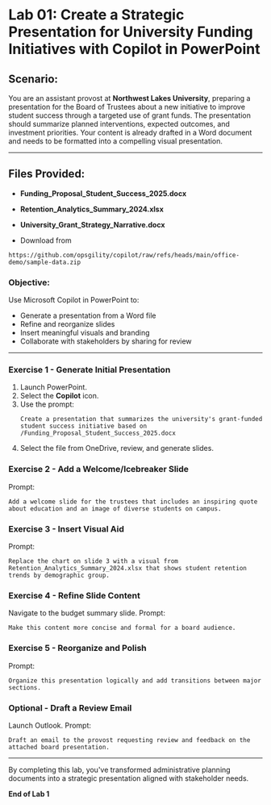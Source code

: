 # Lab 01: Create a Strategic Presentation for University Funding Initiatives with Copilot in PowerPoint

## Scenario:
You are an assistant provost at **Northwest Lakes University**, preparing a presentation for the Board of Trustees about a new initiative to improve student success through a targeted use of grant funds. The presentation should summarize planned interventions, expected outcomes, and investment priorities. Your content is already drafted in a Word document and needs to be formatted into a compelling visual presentation.

---

## Files Provided:
- **Funding_Proposal_Student_Success_2025.docx**
- **Retention_Analytics_Summary_2024.xlsx**
- **University_Grant_Strategy_Narrative.docx**

- Download from

```
https://github.com/opsgility/copilot/raw/refs/heads/main/office-demo/sample-data.zip
```


### Objective:
Use Microsoft Copilot in PowerPoint to:
- Generate a presentation from a Word file
- Refine and reorganize slides
- Insert meaningful visuals and branding
- Collaborate with stakeholders by sharing for review

---

### Exercise 1 - Generate Initial Presentation
1. Launch PowerPoint.
2. Select the **Copilot** icon.
3. Use the prompt:
   ```
   Create a presentation that summarizes the university's grant-funded student success initiative based on /Funding_Proposal_Student_Success_2025.docx
   ```
4. Select the file from OneDrive, review, and generate slides.

### Exercise 2 - Add a Welcome/Icebreaker Slide
Prompt:
``` 
Add a welcome slide for the trustees that includes an inspiring quote about education and an image of diverse students on campus.
```

### Exercise 3 - Insert Visual Aid
Prompt:
```
Replace the chart on slide 3 with a visual from Retention_Analytics_Summary_2024.xlsx that shows student retention trends by demographic group.
```

### Exercise 4 - Refine Slide Content
Navigate to the budget summary slide.
Prompt:
```
Make this content more concise and formal for a board audience.
```

### Exercise 5 - Reorganize and Polish
Prompt:
```
Organize this presentation logically and add transitions between major sections.
```

### Optional - Draft a Review Email
Launch Outlook.
Prompt:
```
Draft an email to the provost requesting review and feedback on the attached board presentation.
```

---

By completing this lab, you've transformed administrative planning documents into a strategic presentation aligned with stakeholder needs.

**End of Lab 1**
